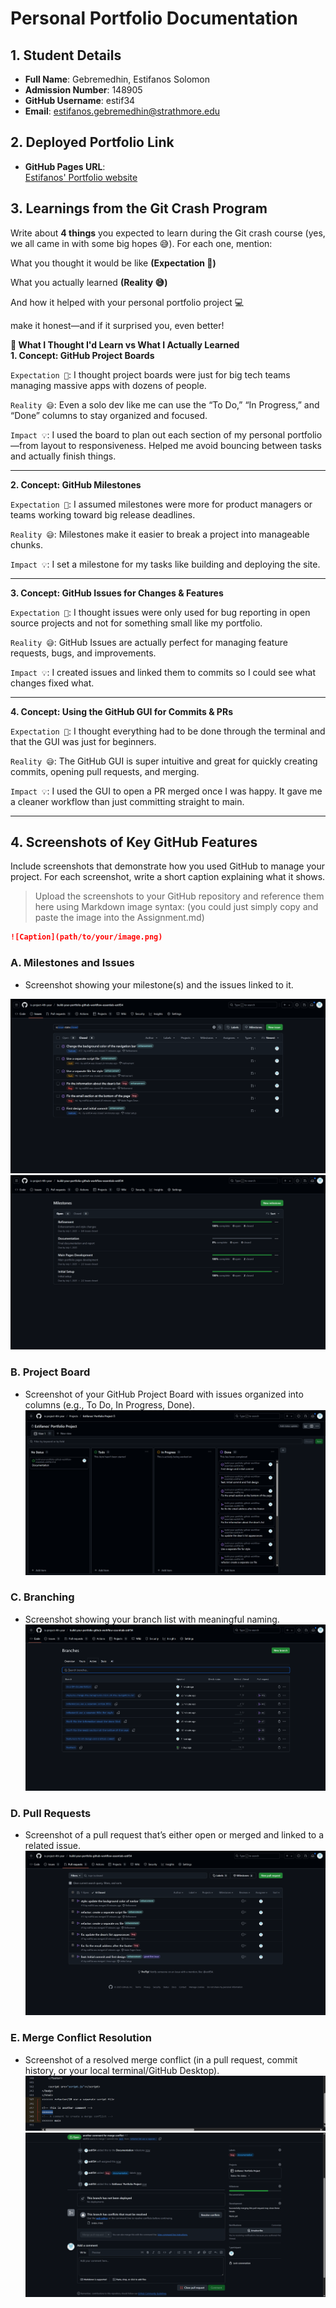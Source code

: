 # Personal Portfolio Documentation

## 1. Student Details

- **Full Name**: Gebremedhin, Estifanos Solomon
- **Admission Number**: 148905
- **GitHub Username**: estif34
- **Email**: estifanos.gebremedhin@strathmore.edu

## 2. Deployed Portfolio Link

- **GitHub Pages URL**:  
  [Estifanos' Portfolio website](https://is-project-4th-year.github.io/build-your-portfolio-github-workflow-essentials-estif34/)

## 3. Learnings from the Git Crash Program

Write about **4 things** you expected to learn during the Git crash course (yes, we all came in with some big hopes 😅).
For each one, mention:

What you thought it would be like **(Expectation 👀)**

What you actually learned **(Reality 😅)**

And how it helped with your personal portfolio project 💻

make it honest—and if it surprised you, even better!

**🧠 What I Thought I'd Learn vs What I Actually Learned**  
**1. Concept: GitHub Project Boards**

`Expectation 👀`: I thought project boards were just for big tech teams managing massive apps with dozens of people.

`Reality 😅`: Even a solo dev like me can use the “To Do,” “In Progress,” and “Done” columns to stay organized and focused.

`Impact 💡`: I used the board to plan out each section of my personal portfolio—from layout to responsiveness. Helped me avoid bouncing between tasks and actually finish things.

---

**2. Concept: GitHub Milestones**

`Expectation 👀`: I assumed milestones were more for product managers or teams working toward big release deadlines.

`Reality 😅`: Milestones make it easier to break a project into manageable chunks.

`Impact 💡`: I set a milestone for my tasks like building and deploying the site. 

---

**3. Concept: GitHub Issues for Changes & Features**

`Expectation 👀`: I thought issues were only used for bug reporting in open source projects and not for something small like my portfolio.

`Reality 😅`: GitHub Issues are actually perfect for managing feature requests, bugs, and improvements.

`Impact 💡`: I created issues and linked them to commits so I could see what changes fixed what.

---

**4. Concept: Using the GitHub GUI for Commits & PRs**

`Expectation 👀`: I thought everything had to be done through the terminal and that the GUI was just for beginners.

`Reality 😅`: The GitHub GUI is super intuitive and great for quickly creating commits, opening pull requests, and merging.

`Impact 💡`: I used the GUI to open a PR merged once I was happy. It gave me a cleaner workflow than just committing straight to main.

---

## 4. Screenshots of Key GitHub Features

Include screenshots that demonstrate how you used GitHub to manage your project. For each screenshot, write a short caption explaining what it shows.

> Upload the screenshots to your GitHub repository and reference them here using Markdown image syntax:
> (you could just simply copy and paste the image into the Assignment.md)

```markdown
![Caption](path/to/your/image.png)
```

### A. Milestones and Issues

- Screenshot showing your milestone(s) and the issues linked to it.

![alt text](images/issues.png) ![alt text](images/milestones.png)
### B. Project Board

- Screenshot of your GitHub Project Board with issues organized into columns (e.g., To Do, In Progress, Done).
![alt text](images/project_board.png)
### C. Branching

- Screenshot showing your branch list with meaningful naming.
![alt text](images/branches.png)
### D. Pull Requests

- Screenshot of a pull request that’s either open or merged and linked to a related issue.
![alt text](images/pullRequests.png)
### E. Merge Conflict Resolution

- Screenshot of a resolved merge conflict (in a pull request, commit history, or your local terminal/GitHub Desktop).
![alt text](images/conflict_resolution.png) ![alt text](images/merge_conflict.png)